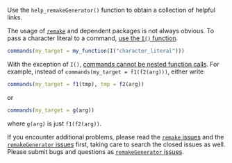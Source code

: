 Use the `help_remakeGenerator()` function to obtain a collection of helpful links.

The usage of [`remake`](https://github.com/richfitz/remake) and dependent packages is not always obvious. To pass a character literal to a command, [use the `I()` function](https://github.com/richfitz/remake/issues/58).

```r
commands(my_target = my_function(I("character_literal")))
```

With the exception of `I()`, [commands cannot be nested function calls](https://github.com/richfitz/remake/issues/86). For example, instead of `commands(my_target = f1(f2(arg)))`, either write

```r
commands(my_target = f1(tmp), tmp = f2(arg))
```

or

```r
commands(my_target = g(arg))
```

where `g(arg)` is just `f1(f2(arg))`.

If you encounter additional problems, please read the [`remake` issues](https://github.com/richfitz/remake/issues) and the [`remakeGenerator` issues](https://github.com/wlandau/remakeGenerator/issues) first, taking care to search the closed issues as well. Please submit bugs and questions as [`remakeGenerator` issues](https://github.com/wlandau/remakeGenerator/issues).
